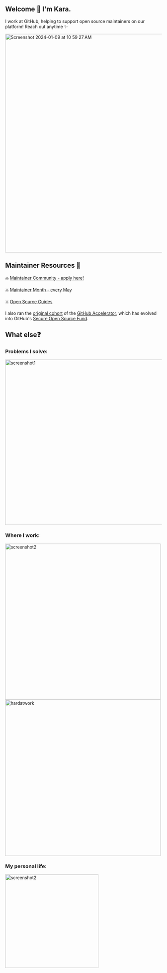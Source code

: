 ## Welcome 👋 I'm Kara.
I work at GitHub, helping to support open source maintainers on our platform! Reach out anytime ✨

<img width="700" alt="Screenshot 2024-01-09 at 10 59 27 AM" src="https://github.com/karasowles/karasowles/assets/66702800/7c0857ee-8ca8-4bee-8cf5-b4b72fe0b916">

## Maintainer Resources 📝
  ❇️ [Maintainer Community - apply here!](https://maintainers.github.com/)
  
  ❇️ [Maintainer Month - every May](https://maintainermonth.github.com/)
  
  ❇️ [Open Source Guides](https://opensource.guide/)

I also ran the [original cohort](https://github.blog/2023-04-12-github-accelerator-our-first-cohort-and-whats-next/) of the [GitHub Accelerator](https://accelerator.github.com/), which has evolved into GitHub's [Secure Open Source Fund](https://resources.github.com/github-secure-open-source-fund/).

## What else❓

### **Problems I solve:**

<img width="530" alt="screenshot1" src="https://user-images.githubusercontent.com/66702800/138978067-82ba5571-89f7-46b9-a928-2abcbd0c23d3.png">

### **Where I work:**

<img width="500" alt="screenshot2" src="https://user-images.githubusercontent.com/66702800/138978004-8e53f492-5b1b-49a3-85e1-231c256bcfcd.jpeg">
<img width="500" alt="hardatwork" src="https://github.com/karasowles/karasowles/assets/66702800/a5812e4e-3b57-4cde-a671-af1d6039081a">


### **My personal life:**

<img width="300" alt="screenshot2" src="https://user-images.githubusercontent.com/66702800/226072496-17496149-3b3c-42f4-b350-c1a797416da9.png">
